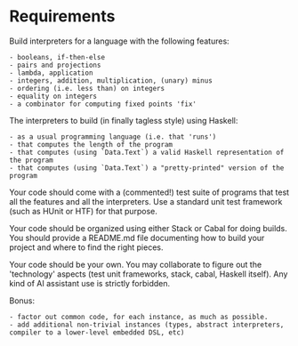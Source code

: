 # Requirements

Build interpreters for a language with the following features:

    - booleans, if-then-else
    - pairs and projections
    - lambda, application
    - integers, addition, multiplication, (unary) minus
    - ordering (i.e. less than) on integers
    - equality on integers
    - a combinator for computing fixed points 'fix'

The interpreters to build (in finally tagless style) using Haskell:

    - as a usual programming language (i.e. that 'runs')
    - that computes the length of the program
    - that computes (using `Data.Text`) a valid Haskell representation of the program
    - that computes (using `Data.Text`) a "pretty-printed" version of the program

Your code should come with a (commented!) test suite of programs that test all the features and all the interpreters. Use a standard unit test framework (such as HUnit or HTF) for that purpose.

Your code should be organized using either Stack or Cabal for doing builds. You should provide a README.md file documenting how to build your project and where to find the right pieces.

Your code should be your own. You may collaborate to figure out the 'technology' aspects (test unit frameworks, stack, cabal, Haskell itself). Any kind of AI assistant use is strictly forbidden.

Bonus: 

    - factor out common code, for each instance, as much as possible.
    - add additional non-trivial instances (types, abstract interpreters, compiler to a lower-level embedded DSL, etc)

